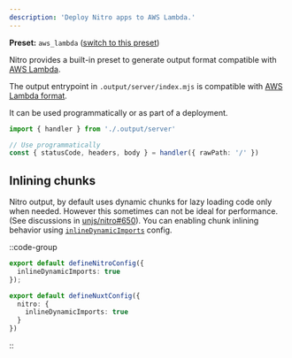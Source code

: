 ```yaml
---
description: 'Deploy Nitro apps to AWS Lambda.'
---
```


**Preset:** `aws_lambda` ([switch to this preset](/deploy/#changing-the-deployment-preset))

Nitro provides a built-in preset to generate output format compatible with [AWS Lambda](https://aws.amazon.com/lambda/).

The output entrypoint in `.output/server/index.mjs` is compatible with [AWS Lambda format](https://docs.aws.amazon.com/lex/latest/dg/lambda-input-response-format.html).

It can be used programmatically or as part of a deployment.

```ts
import { handler } from './.output/server'

// Use programmatically
const { statusCode, headers, body } = handler({ rawPath: '/' })
```

## Inlining chunks

Nitro output, by default uses dynamic chunks for lazy loading code only when needed. However this sometimes can not be ideal for performance. (See discussions in [unjs/nitro#650](https://github.com/unjs/nitro/pull/650)). You can enabling chunk inlining behavior using [`inlineDynamicImports`](/config#inlinedynamicimports) config.

::code-group
```ts [nitro.config.ts]
export default defineNitroConfig({
  inlineDynamicImports: true
});
```
```ts [nuxt.config.ts]
export default defineNuxtConfig({
  nitro: {
    inlineDynamicImports: true
  }
})
```
::
